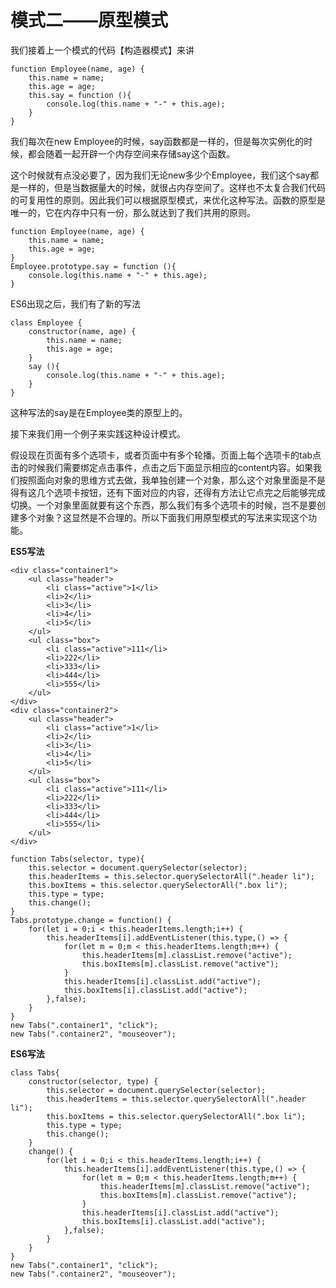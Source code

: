 # 模式二——原型模式

我们接着上一个模式的代码【构造器模式】来讲

```
function Employee(name, age) {
	this.name = name;
	this.age = age;
	this.say = function (){
		console.log(this.name + "-" + this.age);
	}
}
```

我们每次在new Employee的时候，say函数都是一样的，但是每次实例化的时候，都会随着一起开辟一个内存空间来存储say这个函数。

这个时候就有点没必要了，因为我们无论new多少个Employee，我们这个say都是一样的，但是当数据量大的时候，就很占内存空间了。这样也不太复合我们代码的可复用性的原则。因此我们可以根据原型模式，来优化这种写法。函数的原型是唯一的，它在内存中只有一份，那么就达到了我们共用的原则。

```
function Employee(name, age) {
	this.name = name;
	this.age = age;
}
Employee.prototype.say = function (){
	console.log(this.name + "-" + this.age);
}
```

ES6出现之后，我们有了新的写法

```
class Employee {
	constructor(name, age) {
        this.name = name;
        this.age = age;
	}
	say (){
        console.log(this.name + "-" + this.age);
    }
}
```

这种写法的say是在Employee类的原型上的。

接下来我们用一个例子来实践这种设计模式。

假设现在页面有多个选项卡，或者页面中有多个轮播。页面上每个选项卡的tab点击的时候我们需要绑定点击事件，点击之后下面显示相应的content内容。如果我们按照面向对象的思维方式去做，我单独创建一个对象，那么这个对象里面是不是得有这几个选项卡按钮，还有下面对应的内容，还得有方法让它点完之后能够完成切换。一个对象里面就要有这个东西，那么我们有多个选项卡的时候，岂不是要创建多个对象？这显然是不合理的。所以下面我们用原型模式的写法来实现这个功能。

**ES5写法**

```
<div class="container1">
	<ul class="header">
		<li class="active">1</li>
		<li>2</li>
		<li>3</li>
		<li>4</li>
		<li>5</li>
	</ul>
	<ul class="box">
		<li class="active">111</li>
		<li>222</li>
		<li>333</li>
		<li>444</li>
		<li>555</li>
	</ul>
</div>
<div class="container2">
	<ul class="header">
		<li class="active">1</li>
		<li>2</li>
		<li>3</li>
		<li>4</li>
		<li>5</li>
	</ul>
	<ul class="box">
		<li class="active">111</li>
		<li>222</li>
		<li>333</li>
		<li>444</li>
		<li>555</li>
	</ul>
</div>
```

```
function Tabs(selector, type){
	this.selector = document.querySelector(selector);
	this.headerItems = this.selector.querySelectorAll(".header li");
	this.boxItems = this.selector.querySelectorAll(".box li");
	this.type = type;
	this.change();
}
Tabs.prototype.change = function() {
	for(let i = 0;i < this.headerItems.length;i++) {
		this.headerItems[i].addEventListener(this.type,() => {
			for(let m = 0;m < this.headerItems.length;m++) {
				this.headerItems[m].classList.remove("active");
				this.boxItems[m].classList.remove("active");
			}
			this.headerItems[i].classList.add("active");
			this.boxItems[i].classList.add("active");
		},false);
	}
}
new Tabs(".container1", "click");
new Tabs(".container2", "mouseover");
```

**ES6写法**

```
class Tabs{
	constructor(selector, type) {
        this.selector = document.querySelector(selector);
        this.headerItems = this.selector.querySelectorAll(".header li");
        this.boxItems = this.selector.querySelectorAll(".box li");
        this.type = type;
        this.change();
	}
	change() {
        for(let i = 0;i < this.headerItems.length;i++) {
            this.headerItems[i].addEventListener(this.type,() => {
                for(let m = 0;m < this.headerItems.length;m++) {
                    this.headerItems[m].classList.remove("active");
                    this.boxItems[m].classList.remove("active");
                }
                this.headerItems[i].classList.add("active");
                this.boxItems[i].classList.add("active");
            },false);
        }
    }
}
new Tabs(".container1", "click");
new Tabs(".container2", "mouseover");
```

